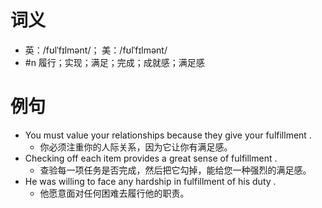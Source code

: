 # 词义
- 英：/fʊlˈfɪlmənt/； 美：/fʊlˈfɪlmənt/
- #n 履行；实现；满足；完成；成就感；满足感
# 例句
- You must value your relationships because they give your fulfillment .
	- 你必须注重你的人际关系，因为它让你有满足感。
- Checking off each item provides a great sense of fulfillment .
	- 查验每一项任务是否完成，然后把它勾掉，能给您一种强烈的满足感。
- He was willing to face any hardship in fulfillment of his duty .
	- 他愿意面对任何困难去履行他的职责。
